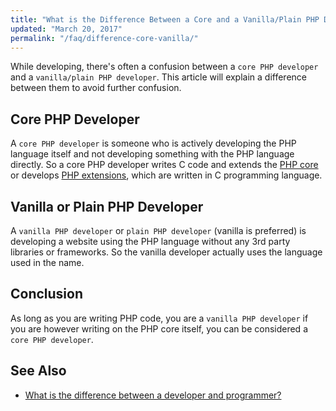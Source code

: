 ```yaml
---
title: "What is the Difference Between a Core and a Vanilla/Plain PHP Developer?"
updated: "March 20, 2017"
permalink: "/faq/difference-core-vanilla/"
---
```


While developing, there's often a confusion between a `core PHP developer` and a
`vanilla/plain PHP developer`. This article will explain a difference between
them to avoid further confusion.

## Core PHP Developer

A `core PHP developer` is someone who is actively developing the PHP language
itself and not developing something with the PHP language directly. So a core PHP
developer writes C code and extends the [PHP core](https://github.com/php/php-src)
or develops [PHP extensions](http://php.net/manual/en/internals2.structure.php),
which are written in C programming language.

## Vanilla or Plain PHP Developer

A `vanilla PHP developer` or `plain PHP developer` (vanilla is preferred) is
developing a website using the PHP language without any 3rd party libraries or
frameworks. So the vanilla developer actually uses the language used in the name.

## Conclusion

As long as you are writing PHP code, you are a `vanilla PHP developer` if you are
however writing on the PHP core itself, you can be considered a `core PHP developer`.

## See Also

* [What is the difference between a developer and programmer?](/general/professions.md)
